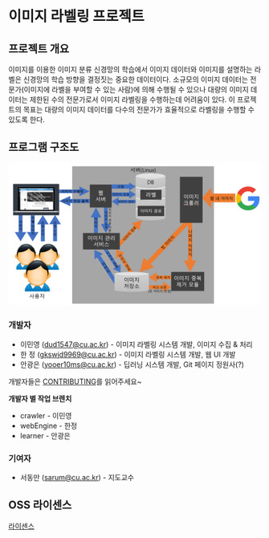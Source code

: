 # 이미지 라벨링 프로젝트

## 프로젝트 개요

이미지를 이용한 이미지 분류 신경망의 학습에서 이미지 데이터와 이미지를 설명하는 라벨은 신경망의 학습 방향을 결정짓는 중요한 데이터이다. 소규모의 이미지 데이터는 전문가(이미지에 라벨을 부여할 수 있는 사람)에 의해 수행될 수 있으나 대량의 이미지 데이터는 제한된 수의 전문가로서 이미지 라벨링을 수행하는데 어려움이 있다. 이 프로젝트의 목표는 대량의 이미지 데이터를 다수의 전문가가 효율적으로 라벨링을 수행할 수 있도록 한다. 

## 프로그램 구조도

![](mdRes/Image_Labeling_Architecture.png)

### 개발자

* 이민영 (dud1547@cu.ac.kr) - 이미지 라벨링 시스템 개발, 이미지 수집 & 처리
* 한  정 (gkswjd9969@cu.ac.kr) - 이미지 라벨링 시스템 개발, 웹 UI 개발
* 안광은 (yooer10ms@cu.ac.kr) - 딥러닝 시스템 개발, Git 페이지 정원사(?)

개발자들은 [CONTRIBUTING](CONTRIBUTING.md)를 읽어주세요~

**개발자 별 작업 브렌치**

* crawler - 이민영
* webEngine - 한정
* learner - 안광은

### 기여자

* 서동만 (sarum@cu.ac.kr) - 지도교수

## OSS 라이센스

[라이센스](LICENSE.md)